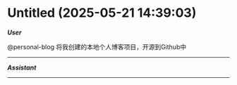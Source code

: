 <!-- Generated by SpecStory -->

# Untitled (2025-05-21 14:39:03)

_**User**_

@personal-blog 将我创建的本地个人博客项目，开源到Github中

---

_**Assistant**_



---

